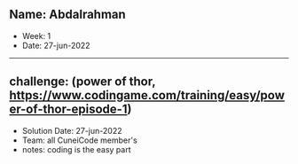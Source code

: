 Name: Abdalrahman
---
- Week: 1
- Date: 27-jun-2022
---
challenge: (power of thor, https://www.codingame.com/training/easy/power-of-thor-episode-1)
---
- Solution Date: 27-jun-2022
- Team: all CuneiCode member's
- notes: coding is the easy part 
